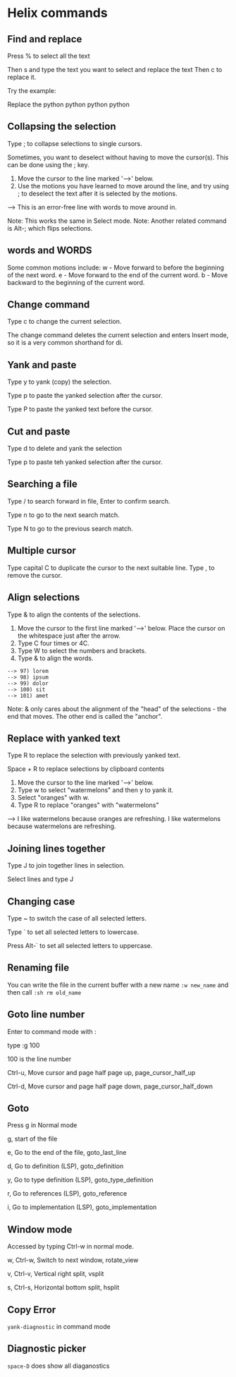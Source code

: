 # Helix commands

## Find and replace

Press % to select all the text

Then s and type the text you want to select and replace the text
Then c to replace it.

Try the example:

Replace the python python python python

## Collapsing the selection

 Type ; to collapse selections to single cursors.

 Sometimes, you want to deselect without having to move the
 cursor(s). This can be done using the ; key.

 1. Move the cursor to the line marked '-->' below.
 2. Use the motions you have learned to move around the line,
    and try using ; to deselect the text after it is selected
    by the motions.

 --> This is an error-free line with words to move around in.

 Note: This works the same in Select mode.
 Note: Another related command is Alt-; which flips selections.

## words and WORDS

Some common motions include:
   w - Move forward to before the beginning of the next word.
   e - Move forward to the end of the current word.
   b - Move backward to the beginning of the current word.

## Change command

 Type c to change the current selection.

 The change command deletes the current selection and enters
 Insert mode, so it is a very common shorthand for di.

## Yank and paste
Type y to yank (copy) the selection.

Type p to paste the yanked selection after the cursor.

Type P to paste the yanked text before the cursor.

## Cut and paste

Type d to delete and yank the selection

Type p to paste teh yanked selection after the cursor.

## Searching a file

Type / to search forward in file, Enter to confirm search.

Type n to go to the next search match.

Type N to go to the previous search match.

## Multiple cursor

Type capital C to duplicate the cursor to the next suitable line.
Type , to remove the cursor. 

## Align selections

Type & to align the contents of the selections.

 1. Move the cursor to the first line marked '-->' below. Place
    the cursor on the whitespace just after the arrow.
 2. Type C four times or 4C.
 3. Type W to select the numbers and brackets.
 4. Type & to align the words.

```
--> 97) lorem
--> 98) ipsum
--> 99) dolor
--> 100) sit
--> 101) amet
```
 Note: & only cares about the alignment of the "head" of the
       selections - the end that moves. The other end is called
       the "anchor".

## Replace with yanked text

Type R to replace the selection with previously yanked text.

Space + R to replace selections by clipboard contents

 1. Move the cursor to the line marked '-->' below.
 2. Type w to select "watermelons" and then y to yank it.
 3. Select "oranges" with w.
 4. Type R to replace "oranges" with "watermelons"


 --> I like watermelons because oranges are refreshing.
     I like watermelons because watermelons are refreshing.

## Joining lines together

Type J to join together lines in selection.

Select lines and type J

## Changing case

Type ~ to switch the case of all selected letters.

Type \` to set all selected letters to lowercase.

Press Alt-\` to set all selected letters to uppercase.

## Renaming file
You can write the file in the current buffer with a new name `:w new_name` and then call `:sh rm old_name`

## Goto line number

Enter to command mode with :

type :g 100

100 is the line number

Ctrl-u,	Move cursor and page half page up,	page_cursor_half_up

Ctrl-d,	Move cursor and page half page down,	page_cursor_half_down

## Goto

Press g in Normal mode

g, start of the file

e,	Go to the end of the file,	goto_last_line

d,	Go to definition (LSP),	goto_definition

y,	Go to type definition (LSP),	goto_type_definition

r,	Go to references (LSP),	goto_reference

i,	Go to implementation (LSP),	goto_implementation


## Window mode

Accessed by typing Ctrl-w in normal mode.


w, Ctrl-w, Switch to next window,	rotate_view

v, Ctrl-v,	Vertical right split,	vsplit

s, Ctrl-s,	Horizontal bottom split,	hsplit

## Copy Error

`yank-diagnostic` in command mode

## Diagnostic picker

`space-D` does show all diaganostics






